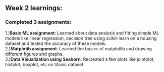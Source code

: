 ## Week 2 learnings:
### Completed 3 assignments:  
1.)**Basic ML assignment**: Learned about data analysis and fitting simple ML models like linear regression, decision tree
using scikit-learn on a housing dataset and tested the accuracy of these models.  
2.)**Matplotib assignment**: Learned the basics of matplotlib and drawing different figures and graphs.  
3.)**Data Visualization using Seaborn**: Recreated a few plots like jointplot, histplot, boxplot, etc on titanic dataset.

